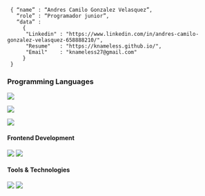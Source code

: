<!--div style="text-align:center"><img src="./img/welcome.png" alt="background" style="width:70%; margin-left:auto; margin-right:auto; display: block; width:300px"/></div-->

```shell
 { “name” : “Andres Camilo Gonzalez Velasquez”,
   “role” : “Programador junior”,
   “data” : 
     { 
      "Linkedin" : "https://www.linkedin.com/in/andres-camilo-gonzalez-velasquez-658888210/", 
      "Resume"   : "https://knameless.github.io/",
      "Email"    : "knameless27@gmail.com"
     }
 }
```

<h3>Programming Languages</h3>
<p>
  <img src="https://img.shields.io/badge/JavaScript-F7DF1E?style=for-the-badge&logo=javascript&logoColor=black">
</p>
<p>
  <img src="https://img.shields.io/badge/Cpp-2528FF?style=for-the-badge&logo=Cpp&logoColor=black">
</p>
<p>
  <img src="https://img.shields.io/badge/☕-Java-FF8300">
</p>
<h4>Frontend Development</h4>
<p>
  <img src="https://img.shields.io/badge/HTML5-E34F26?style=for-the-badge&logo=html5&logoColor=white">
  <img src="https://img.shields.io/badge/CSS3-1572B6?style=for-the-badge&logo=css3&logoColor=white">
</p>
<h4>Tools & Technologies</h4>
<p>
  <img src="https://img.shields.io/badge/Git-F05032?style=for-the-badge&logo=git&logoColor=white">
  <img src="https://img.shields.io/badge/GitHub-100000?style=for-the-badge&logo=github&logoColor=white">
</p>
